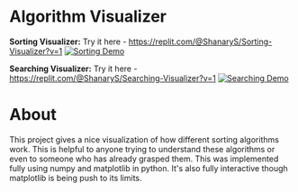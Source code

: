 # Algorithm Visualizer
**Sorting Visualizer:** Try it here - https://replit.com/@ShanaryS/Sorting-Visualizer?v=1
[![Sorting Demo](https://user-images.githubusercontent.com/86130442/131289060-9d2ca6a5-ad37-464c-bcdc-fbd57ab08cdd.gif)](https://user-images.githubusercontent.com/86130442/131289060-9d2ca6a5-ad37-464c-bcdc-fbd57ab08cdd.gif) 

**Searching Visualizer:** Try it here - https://replit.com/@ShanaryS/Searching-Visualizer?v=1
[![Searching Demo](https://user-images.githubusercontent.com/86130442/131287945-a9409a1d-7f8e-4396-af52-14591e421225.gif)](https://user-images.githubusercontent.com/86130442/131287945-a9409a1d-7f8e-4396-af52-14591e421225.gif)
# About
This project gives a nice visualization of how different sorting algorithms work. This is helpful to anyone trying to understand these algorithms or even to someone who has already grasped them. This was implemented fully using numpy and matplotlib in python. It's also fully interactive though matplotlib is being push to its limits.
